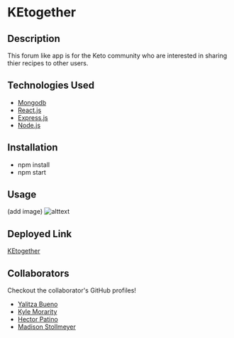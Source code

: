 # KEtogether

## Description 

This forum like app is for the Keto community who are interested in sharing thier recipes to other users.  

## Technologies Used

- [Mongodb](https://www.mongodb.com/)
- [React.js](https://reactjs.org/)
- [Express.js](https://expressjs.com/)
- [Node.js](https://nodejs.org/en/)

## Installation

- npm install
- npm start

## Usage

(add image)
![alttext]()

## Deployed Link

[KEtogether]()

## Collaborators 

Checkout the collaborator's GitHub profiles!

- [Yalitza Bueno](https://github.com/yalitzab)
- [Kyle Morarity](https://github.com/km4891)
- [Hector Patino](https://github.com/patinoman)
- [Madison Stollmeyer](https://github.com/nosideri)

